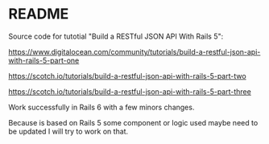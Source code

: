 # README
Source code for tutotial "Build a RESTful JSON API With Rails 5":

https://www.digitalocean.com/community/tutorials/build-a-restful-json-api-with-rails-5-part-one

https://scotch.io/tutorials/build-a-restful-json-api-with-rails-5-part-two

https://scotch.io/tutorials/build-a-restful-json-api-with-rails-5-part-three


Work successfully in Rails 6 with a few minors changes.

Because is based on Rails 5 some component or logic used maybe need to be updated I will try to work on that.
